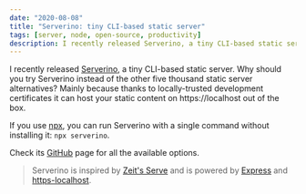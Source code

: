 ```yaml
---
date: "2020-08-08"
title: "Serverino: tiny CLI-based static server"
tags: [server, node, open-source, productivity]
description: I recently released Serverino, a tiny CLI-based static server.
---
```


I recently released [Serverino](https://github.com/mmazzarolo/serverino), a tiny CLI-based static server.
Why should you try Serverino instead of the other five thousand static server alternatives?
Mainly because thanks to locally-trusted development certificates it can host your static content on https://localhost out of the box.

If you use [npx](https://blog.npmjs.org/post/162869356040/introducing-npx-an-npm-package-runner), you can run Serverino with a single command without installing it: `npx serverino`.

Check its [GitHub](https://github.com/mmazzarolo/serverino) page for all the available options.

> Serverino is inspired by [Zeit's Serve](https://github.com/zeit/serve) and is powered by [Express](https://expressjs.com/) and [https-localhost](https://github.com/daquinoaldo/https-localhost).
